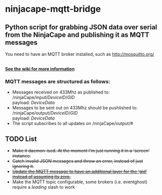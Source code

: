# ninjacape-mqtt-bridge
<html>
<h2>Python script for grabbing JSON data over serial from the NinjaCape and publishing it as MQTT messages</h2>

You need to have an MQTT broker installed, such as http://mosquitto.org/

<br><b><a href="https://github.com/perrin7/ninjacape-mqtt-bridge/wiki">See the wiki for more information</a></b>

<h3>MQTT messages are structured as follows:</h3>
<ul>
<li>Messages received on 433Mhz as published to:
<br>/ninjaCape/input/<i>DeviceID</i>/<i>GID</i>
<br>payload: <i>DeviceData</i>
</li>
<li>
Messages to be sent out on 433Mhz should be pushlished to:
<br>/ninjaCape/output/<i>DeviceID</i>/<i>GID</i>
<br>payload: <i>DeviceData</i>
</li>
<li>The script subscribes to all updates on /ninjaCape/output/#</li>
</ul>

<h2>TODO List</h2>
<ul><li><del>Make it daemon-ised.  At the moment I'm just running it in a 'screen' instance.</del></li>
<li><del>Catch invalid JSON messages and throw an error, instead of just ignoring it.</del></li>
<li><del><a href="https://discuss.ninjablocks.com/t/openhab-vs-open-source-sphere/3680/55">Update the MQTT message to have an additional layer for the 'gid' instead of assuming its zero. </a></del></li>
<li></del>Make the MQTT topic configurable, some brokers (i.e. eventghost) require a <i>leading</i> slash to work</del></li> 
</ul>
</html>
